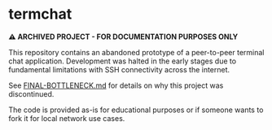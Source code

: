 # termchat

**⚠️ ARCHIVED PROJECT - FOR DOCUMENTATION PURPOSES ONLY**

This repository contains an abandoned prototype of a peer-to-peer terminal chat application. Development was halted in the early stages due to fundamental limitations with SSH connectivity across the internet.

See [FINAL-BOTTLENECK.md](FINAL-BOTTLENECK.md) for details on why this project was discontinued.

The code is provided as-is for educational purposes or if someone wants to fork it for local network use cases.